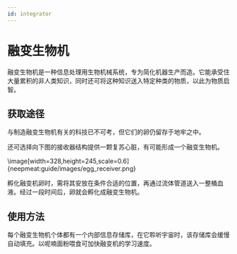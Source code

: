 ```yaml
---
id: integrator
---
```

# 融变生物机

融变生物机是一种信息处理用生物机械系统，专为简化机器生产而造。它能承受住大量累积的非人类知识，同时还可将这种知识送入特定种类的物质，以此为物质启智。

## 获取途径

与制造融变生物机有关的科技已不可考，但它们的卵仍留存于地牢之中。

还可选择向下图的接收器结构提供一颗复苏心脏，有可能形成一个融变生物机。

\image[width=328,height=245,scale=0.6]{neepmeat:guide/images/egg_receiver.png}

孵化融变机卵时，需将其安放在条件合适的位置，再通过流体管道送入一整桶血液。经过一段时间后，卵就会孵化成融变生物机。

## 使用方法

每个融变生物机个体都有一个内部信息存储库，在它聆听宇宙时，该存储库会缓慢自动填充。以呢喃面粉喂食可加快融变机的学习速度。